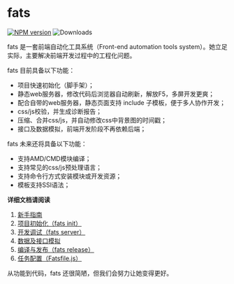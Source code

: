 # fats

[![NPM version](https://badge.fury.io/js/fats.svg)](http://badge.fury.io/js/fats)
![Downloads](https://img.shields.io/npm/dm/fats.svg)


fats 是一套前端自动化工具系统（Front-end automation tools system）。她立足实际，主要解决前端开发过程中的工程化问题。

fats 目前具备以下功能：

* 项目快速初始化（脚手架）；
* 静态web服务器，修改代码后浏览器自动刷新，解放F5，多屏开发更爽；
* 配合自带的web服务器，静态页面支持 include 子模板，便于多人协作开发；
* css/js校验，并生成诊断报告；
* 压缩、合并css/js，并自动修改css中背景图的时间戳；
* 接口及数据模拟，前端开发阶段不再依赖后端；

fats 未来还将具备以下功能：

* 支持AMD/CMD模块编译；
* 支持常见的css/js预处理语言；
* 支持命令行方式安装模块或开发资源；
* 模板支持SSI语法；

**详细文档请阅读**

1. [新手指南](./docs/getting-started.md)
2. [项目初始化（fats init）](./docs/fats-init.md)
2. [开发调试（fats server）](./docs/fats-server.md)
3. [数据及接口模拟](./docs/mock.md)
4. [编译与发布（fats release）](./docs/fats-release.md)
5. [任务配置（Fatsfile.js）](./docs/Fatsfile.md)


从功能到代码，fats 还很简陋，但我们会努力让她变得更好。



